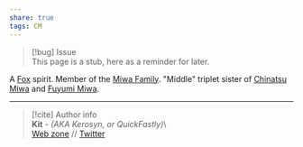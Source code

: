 ```yaml
---  
share: true  
tags: CM  
---  
```

> [!bug] Issue  
> This page is a stub, here as a reminder for later.  
  
A [Fox](../../World/Inhabitants/Fox) spirit. Member of the [Miwa Family](../../World/History%20&%20Events/Shinzen/Miwa%20Family). "Middle" triplet sister of [Chinatsu Miwa](./Chinatsu%20Miwa) and [Fuyumi Miwa](./Fuyumi%20Miwa).  
  
-----  
> [!cite] Author info  
> **Kit** - *(AKA Kerosyn, or QuickFastly)*\  
> [Web zone](https://kitabe.link) // [Twitter](https://twitter.com/Kerosyn_)